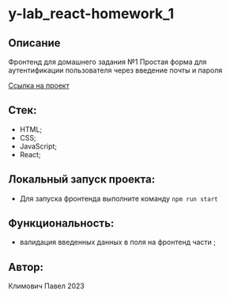 # y-lab_react-homework_1

## Описание

Фронтенд для домашнего задания №1
Простая форма для аутентификации пользователя через введение почты и пароля

[Ссылка на проект](https://github.com/klimovich80/y-lab_react-homework_1)

## Стек:

- HTML;
- CSS;
- JavaScript;
- React;

## Локальный запуск проекта:

- Для запуска фронтенда выполните команду `npm run start`

## Функциональность:

- валидация введенных данных в поля на фронтенд части ;

## Автор:

Климович Павел
2023

